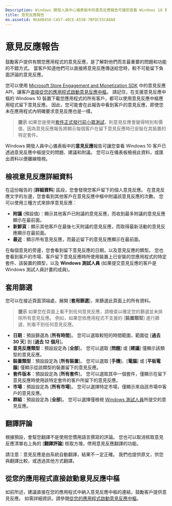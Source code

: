 ```yaml
---
Description: Windows 開發人員中心儀表板中的意見反應報告可讓您查看 Windows 10 客戶已透過意見反應中樞提交的問題、建議和附議。
title: 意見反應報告
ms.assetid: 9EA8B456-CA57-40CE-A55B-7BFDC55CA8A8
---
```


# 意見反應報告

鼓勵客戶提供有關您應用程式的意見反應，是了解對他們而言最重要的問題和功能的不錯方式。 當客戶知道他們可以直接將意見反應傳送給您時，較不可能留下負面評論的意見反應。 

您可以使用 [Microsoft Store Engagement and Monetization SDK](http://aka.ms/store-em-sdk) 中的意見反應 API，讓客戶[直接從您的應用程式啟動意見反應中樞](../monetize/launch-feedback-hub-from-your-app.md)。 請記住，在支援意見反應中樞的 Windows 10 裝置下載您應用程式的所有客戶，都可以使用意見反應中樞應用程式留下意見反應。 因此，您可能會在此報告中看到客戶的意見反應，即使您未在應用程式內明確要求意見反應也是一樣。

> **提示** 如果您是使用[套件正式發行前小眾測試](package-flights.md)，則意見反應會變得特別有價值，因為意見反應報告將顯示每個客戶在留下意見反應時已安裝在其裝置的特定套件。

Windows 開發人員中心儀表板中的**意見反應**報告可讓您查看 Windows 10 客戶已透過意見反應中樞提交的問題、建議和附議。 您可以在儀表板檢視此資料，或匯出資料以便離線檢視。 

## 檢視意見反應詳細資料

在這份報告的 [**詳細資料**] 區段，您會發現您客戶留下的個人意見反應。 在意見反應文字的左邊，您會看到其他客戶在意見反應中樞中附議該意見反應的次數。 您可以使用三種方式來排序意見反應︰

- **附議** (預設值)：顯示其他客戶已附議的意見反應，而收到最多附議的意見反應顯示在最前面。
- **新鮮貨**：顯示其他客戶在最後七天附議的意見反應，而取得最新活動的意見反應顯示在最前面。
- **最近**︰顯示所有意見反應，而最近留下的意見反應顯示在最前面。 

在每個意見的旁邊，您會看到留下意見反應的日期，以及意見反應的類型。 您也會看到客戶的市場、客戶留下意見反應時所使用裝置上已安裝的您應用程式的特定套件、該裝置的類型，以及 **Windows 測試人員** (如果提交意見反應的客戶是 Windows 測試人員計畫的成員)。


## 套用篩選

您可以在接近頁面頂端處，展開 [**套用篩選**]，來篩選此頁面上的所有資料。

> **提示** 如果您在頁面上看不到任何意見反應，請檢查以確定您的篩選並未排除所有意見反應。 例如，如果您依應用程式不支援的 [**裝置類型**] 進行篩選，則看不到任何意見反應。

- **日期**：預設篩選為 [**所有時間**]。 您可以選取較短的時間範圍，範圍從 [**過去 30 天**] 到 [**過去 12 個月**]。
- **意見反應類型**：預設設定為 [**全部**]。 您可以選取 [**問題**] 或 [**建議**] 僅顯示該類型的意見反應。
- **裝置類型**：預設設定為 [**所有裝置**]。 您可以選取 [**手機**]、[**電腦**] 或 [**平板電腦**] 僅顯示從該類型的裝置留下的意見反應。
- **套件版本**：預設設定為 [**所有套件**]。 您可以選取其中一個套件，僅顯示在留下意見反應時使用該特定套件的客戶所留下的意見反應。
- **市場**：預設設定為 [**所有市場**]。 您可以選擇特定市場，僅顯示來自該市場中客戶的意見反應。
- **群組**：預設設定為 [**全部**]。 您可以選擇僅檢視 [Windows 測試人員](http://insider.windows.com)所提交的意見反應。

## 翻譯評論

根據預設，會幫您翻譯不是使用您慣用語言撰寫的評論。 您也可以取消核取意見反應清單右上角的 [**翻譯評論**] 核取方塊，停用意見反應翻譯的功能。

請注意：意見反應是由系統自動翻譯，結果不一定正確。 我們也提供原文，供您與翻譯比較，或透過其他方式翻譯。

## 從您的應用程式直接啟動意見反應中樞

如前所述，建議直接在您的應用程式中納入意見反應中樞的連結，鼓勵客戶提供意見反應。 如需詳細資訊，請參閱[從您的應用程式啟動意見反應中樞](../monetize/launch-feedback-hub-from-your-app.md)。


<!--HONumber=Mar16_HO5-->


